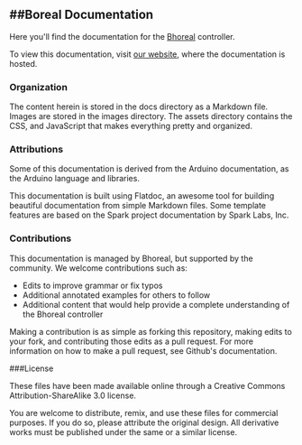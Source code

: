 ##Boreal Documentation
-

Here you'll find the documentation for the [Bhoreal](http://www.bhoreal.com) controller.

To view this documentation, visit [our website](http://docs.bhoreal.com), where the documentation is hosted.

### Organization

The content herein is stored in the docs directory as a Markdown file. Images are stored in the images directory. The assets directory contains the CSS, and JavaScript that makes everything pretty and organized.

### Attributions

Some of this documentation is derived from the Arduino documentation, as the Arduino language and libraries.

This documentation is built using Flatdoc, an awesome tool for building beautiful documentation from simple Markdown files. Some template features are based on the Spark project documentation by Spark Labs, Inc.

### Contributions

This documentation is managed by Bhoreal, but supported by the community. We welcome contributions such as:

* Edits to improve grammar or fix typos
* Additional annotated examples for others to follow
* Additional content that would help provide a complete understanding of the Bhoreal controller

Making a contribution is as simple as forking this repository, making edits to your fork, and contributing those edits as a pull request. For more information on how to make a pull request, see Github's documentation.

###License

These files have been made available online through a Creative Commons Attribution-ShareAlike 3.0 license.

You are welcome to distribute, remix, and use these files for commercial purposes. If you do so, please attribute the original design. All derivative works must be published under the same or a similar license.
